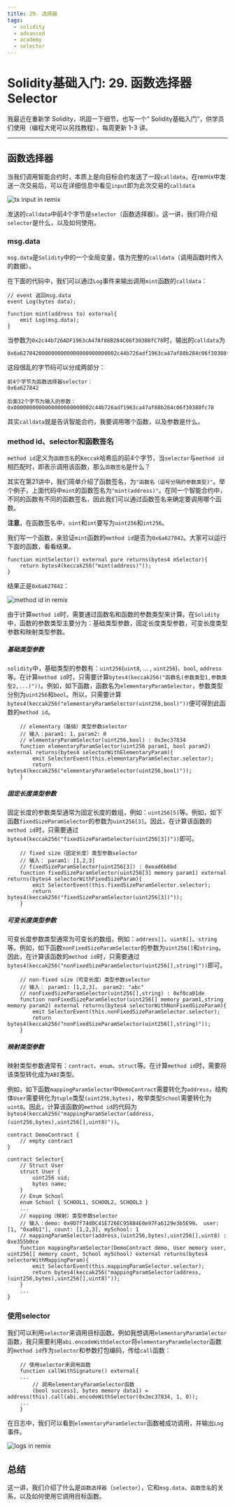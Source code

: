 ```yaml
---
title: 29. 选择器
tags:
  - solidity
  - advanced
  - academy
  - selector
---
```


#  Solidity基础入门: 29. 函数选择器Selector

我最近在重新学 Solidity，巩固一下细节，也写一个“ Solidity基础入门”，供学员们使用（编程大佬可以另找教程），每周更新 1-3 讲。

---

## 函数选择器

当我们调用智能合约时，本质上是向目标合约发送了一段`calldata`，在remix中发送一次交易后，可以在详细信息中看见`input`即为此次交易的`calldata`

![tx input in remix](./img/29-1.png)

发送的`calldata`中前4个字节是`selector`（函数选择器）。这一讲，我们将介绍`selector`是什么，以及如何使用。

### msg.data

`msg.data`是`Solidity`中的一个全局变量，值为完整的`calldata`（调用函数时传入的数据）。

在下面的代码中，我们可以通过`Log`事件来输出调用`mint`函数的`calldata`：

```solidity
// event 返回msg.data
event Log(bytes data);

function mint(address to) external{
    emit Log(msg.data);
}
```

当参数为`0x2c44b726ADF1963cA47Af88B284C06f30380fC78`时，输出的`calldata`为

```text
0x6a6278420000000000000000000000002c44b726adf1963ca47af88b284c06f30380fc78
```

这段很乱的字节码可以分成两部分：

```text
前4个字节为函数选择器selector：
0x6a627842

后面32个字节为输入的参数：
0x0000000000000000000000002c44b726adf1963ca47af88b284c06f30380fc78
```

其实`calldata`就是告诉智能合约，我要调用哪个函数，以及参数是什么。

### method id、selector和函数签名

`method id`定义为`函数签名`的`Keccak`哈希后的前4个字节，当`selector`与`method id`相匹配时，即表示调用该函数，那么`函数签名`是什么？

其实在第21讲中，我们简单介绍了函数签名，为`"函数名（逗号分隔的参数类型)"`。举个例子，上面代码中`mint`的函数签名为`"mint(address)"`。在同一个智能合约中，不同的函数有不同的函数签名，因此我们可以通过函数签名来确定要调用哪个函数。

**注意**，在函数签名中，`uint`和`int`要写为`uint256`和`int256`。

我们写一个函数，来验证`mint`函数的`method id`是否为`0x6a627842`。大家可以运行下面的函数，看看结果。

```solidity
function mintSelector() external pure returns(bytes4 mSelector){
    return bytes4(keccak256("mint(address)"));
}
```

结果正是`0x6a627842`：

![method id in remix](./img/29-2.png)

由于计算`method id`时，需要通过函数名和函数的参数类型来计算。在`Solidity`中，函数的参数类型主要分为：基础类型参数，固定长度类型参数，可变长度类型参数和映射类型参数。

##### 基础类型参数
`solidity`中，基础类型的参数有：`uint256`(`uint8`, ... , `uint256`)、`bool`, `address`等。在计算`method id`时，只需要计算`bytes4(keccak256("函数名(参数类型1,参数类型2,...)"))`。例如，如下函数，函数名为`elementaryParamSelector`，参数类型分别为`uint256`和`bool`。所以，只需要计算`bytes4(keccak256("elementaryParamSelector(uint256,bool)"))`便可得到此函数的`method id`。
```solidity
    // elementary（基础）类型参数selector
    // 输入：param1: 1，param2: 0
    // elementaryParamSelector(uint256,bool) : 0x3ec37834
    function elementaryParamSelector(uint256 param1, bool param2) external returns(bytes4 selectorWithElementaryParam){
        emit SelectorEvent(this.elementaryParamSelector.selector);
        return bytes4(keccak256("elementaryParamSelector(uint256,bool)"));
    }
```

##### 固定长度类型参数
固定长度的参数类型通常为固定长度的数组，例如：`uint256[5]`等。例如，如下函数`fixedSizeParamSelector`的参数为`uint256[3]`。因此，在计算该函数的`method id`时，只需要通过`bytes4(keccak256("fixedSizeParamSelector(uint256[3])"))`即可。

```solidity
    // fixed size（固定长度）类型参数selector
    // 输入： param1: [1,2,3]
    // fixedSizeParamSelector(uint256[3]) : 0xead6b8bd
    function fixedSizeParamSelector(uint256[3] memory param1) external returns(bytes4 selectorWithFixedSizeParam){
        emit SelectorEvent(this.fixedSizeParamSelector.selector);
        return bytes4(keccak256("fixedSizeParamSelector(uint256[3])"));
    }
```

##### 可变长度类型参数
可变长度参数类型通常为可变长的数组，例如：`address[]`、`uint8[]`、`string`等。例如，如下函数`nonFixedSizeParamSelector`的参数为`uint256[]`和`string`。因此，在计算该函数的`method id`时，只需要通过`bytes4(keccak256("nonFixedSizeParamSelector(uint256[],string)"))`即可。

```solidity
    // non-fixed size（可变长度）类型参数selector
    // 输入： param1: [1,2,3]， param2: "abc"
    // nonFixedSizeParamSelector(uint256[],string) : 0xf0ca01de
    function nonFixedSizeParamSelector(uint256[] memory param1,string memory param2) external returns(bytes4 selectorWithNonFixedSizeParam){
        emit SelectorEvent(this.nonFixedSizeParamSelector.selector);
        return bytes4(keccak256("nonFixedSizeParamSelector(uint256[],string)"));
    }
```

##### 映射类型参数
映射类型参数通常有：`contract`、`enum`、`struct`等。在计算`method id`时，需要将该类型转化成为`ABI`类型。

例如，如下函数`mappingParamSelector`中`DemoContract`需要转化为`address`，结构体`User`需要转化为`tuple`类型`(uint256,bytes)`，枚举类型`School`需要转化为`uint8`。因此，计算该函数的`method id`的代码为`bytes4(keccak256("mappingParamSelector(address,(uint256,bytes),uint256[],uint8)"))`。

```solidity
contract DemoContract {
    // empty contract
}

contract Selector{
    // Struct User
    struct User {
        uint256 uid;
        bytes name;
    }
    // Enum School
    enum School { SCHOOL1, SCHOOL2, SCHOOL3 }
    ...
    // mapping（映射）类型参数selector
    // 输入：demo: 0x9D7f74d0C41E726EC95884E0e97Fa6129e3b5E99， user: [1, "0xa0b1"], count: [1,2,3], mySchool: 1
    // mappingParamSelector(address,(uint256,bytes),uint256[],uint8) : 0xe355b0ce
    function mappingParamSelector(DemoContract demo, User memory user, uint256[] memory count, School mySchool) external returns(bytes4 selectorWithMappingParam){
        emit SelectorEvent(this.mappingParamSelector.selector);
        return bytes4(keccak256("mappingParamSelector(address,(uint256,bytes),uint256[],uint8)"));
    }
    ...
}
```

### 使用selector

我们可以利用`selector`来调用目标函数。例如我想调用`elementaryParamSelector`函数，我只需要利用`abi.encodeWithSelector`将`elementaryParamSelector`函数的`method id`作为`selector`和参数打包编码，传给`call`函数：

```solidity
    // 使用selector来调用函数
    function callWithSignature() external{
	...
        // 调用elementaryParamSelector函数
        (bool success1, bytes memory data1) = address(this).call(abi.encodeWithSelector(0x3ec37834, 1, 0));
	...
    }
```

在日志中，我们可以看到`elementaryParamSelector`函数被成功调用，并输出`Log`事件。

![logs in remix](./img/29-3.png)

## 总结

这一讲，我们介绍了什么是`函数选择器`（`selector`），它和`msg.data`、`函数签名`的关系，以及如何使用它调用目标函数。
